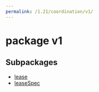 ```yaml
---
permalink: /1.21/coordination/v1/
---
```


# package v1



## Subpackages

* [lease](coordination-v1-lease.md)
* [leaseSpec](coordination-v1-leaseSpec.md)